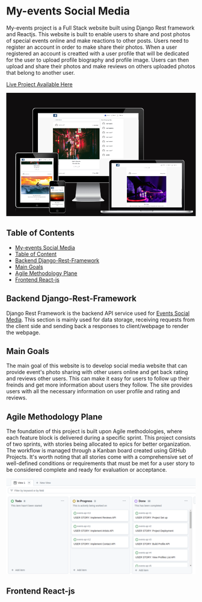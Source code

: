 # My-events Social Media
My-events project is a Full Stack website built using Django Rest framework and Reactjs. This website is built to enable users to share and post photos of special events online and make reactions to other posts. Users need to register an account in order to make share their photos. When a user registered an account is creatted with a user profile that will be dedicated for the user to upload profile biography and profile image. Users can then upload and share their photos and make reviews on others uploaded photos that belong to another user. 

[Live Project Available Here](https://myeventapi-myeventapp-d4a980e19c38.herokuapp.com/)

<p align="center"><img src="./readme/websiteimages/mockup.png"
        alt="Hotel room booking webpage on multiple devices"></p>

## Table of Contents
* [My-events Social Media](#my-events-social-media)
* [Table of Content](#table-of-contents)
* [Backend Django-Rest-Framework](#backend-django-rest-framework)
* [Main Goals](#main-goals)
* [Agile Methodology Plane](#agile-methodology-plane)
* [Frontend React-js](#frontend-react-js)


## Backend Django-Rest-Framework 
Django Rest Framework is the backend API service used for [Events Social Media](https://github.com/bky201/events-api.git). This section is mainly used for data storage, receiving requests from the client side and sending back a responses to client/webpage to render the webpage.


## Main Goals

The main goal of this website is to develop social media website that can provide event's photo sharing with other users online and get back rating and reviews other users. This can make it easy for users to follow up their freinds and get more information about users they follow. The site provides users with all the necessary information on user profile and rating and reviews.

## Agile Methodology Plane 

The foundation of this project is built upon Agile methodologies, where each feature block is delivered during a specific sprint. This project consists of two sprints, with stories being allocated to epics for better organization. The workflow is managed through a Kanban board created using GitHub Projects. It's worth noting that all stories come with a comprehensive set of well-defined conditions or requirements that must be met for a user story to be considered complete and ready for evaluation or acceptance. 

![Agile image](./readme/websiteimages/agileapi.png)

## Frontend React-js 